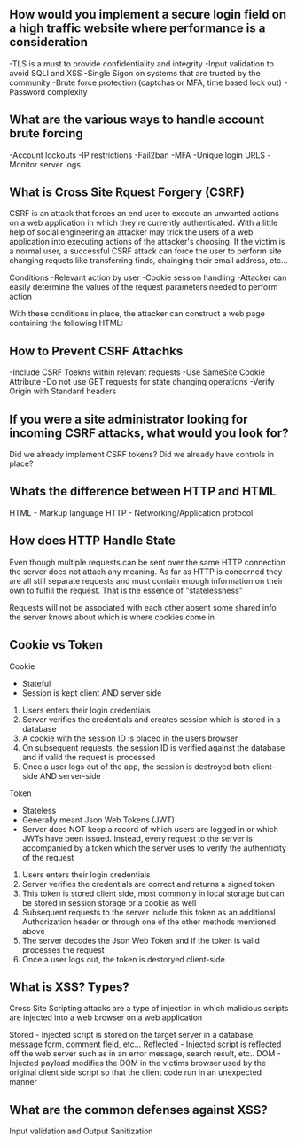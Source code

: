 ## How would you implement a secure login field on a high traffic website where performance is a consideration

-TLS is a must to provide confidentiality and integrity
-Input validation to avoid SQLI and XSS
-Single Sigon on systems that are trusted by the community
-Brute force protection (captchas or MFA, time based lock out)
-Password complexity

## What are the various ways to handle account brute forcing

-Account lockouts
-IP restrictions
-Fail2ban
-MFA
-Unique login URLS
-Monitor server logs

## What is Cross Site Rquest Forgery (CSRF)

CSRF is an attack that forces an end user to execute an unwanted actions on a web application in which they're currently authenticated.
With a little help of social engineering an attacker may trick the users of a web application into executing actions of the attacker's choosing. If the victim is a normal user, a successful CSRF attack can force the user to perform site changing requets like transferring finds, chainging their email address, etc...

Conditions
-Relevant action by user
-Cookie session handling
-Attacker can easily determine the values of the request parameters needed to perform action

With these conditions in place, the attacker can construct a web page containing the following HTML:

<html>
  <body>
    <form action="https://vulnerable-website.com/email/change" method="POST">
      <input type="hidden" name="email" value="pwned@evil-user.net" />
    </form>
    <script>
      document.forms[0].submit();
    </script>
  </body>
</html>

## How to Prevent CSRF Attachks

-Include CSRF Toekns within relevant requests
-Use SameSite Cookie Attribute
-Do not use GET requests for state changing operations
-Verify Origin with Standard headers

## If you were a site administrator looking for incoming CSRF attacks, what would you look for?

Did we already implement CSRF tokens?
Did we already have controls in place?

## Whats the difference between HTTP and HTML

HTML - Markup language
HTTP - Networking/Application protocol

## How does HTTP Handle State

Even though multiple requests can be sent over the same HTTP connection the server does not attach any meaning. As far as HTTP is concerned they are all still separate requests and must contain enough information on their own to fulfill the request. That is the essence of "statelessness"

Requests will not be associated with each other absent some shared info the server knows about which is where cookies come in

## Cookie vs Token

Cookie 
- Stateful 
- Session is kept client AND server side
1. Users enters their login credentials
2. Server verifies the credentials and creates session which is stored in a database
3. A cookie with the session ID is placed in the users browser
4. On subsequent requests, the session ID is verified against the database and if valid the request is processed
5. Once a user logs out of the app, the session is destroyed both client-side AND server-side


Token 
- Stateless
- Generally meant Json Web Tokens (JWT)
- Server does NOT keep a record of which users are logged in or which JWTs have been issued. Instead, every request to the server is accompanied by a token which the server uses to verify the authenticity of the request
1. Users enters their login credentials
2. Server verifies the credentials are correct and returns a signed token
3. This token is stored client side, most commonly in local storage but can be stored in session storage or a cookie as well
4. Subsequent requests to the server include this token as an additional Authorization header or through one of the other methods mentioned above
5. The server decodes the Json Web Token and if the token is valid processes the request
6. Once a user logs out, the token is destoryed client-side

## What is XSS? Types?

Cross Site Scripting attacks are a type of injection in which malicious scripts are injected into a web browser on a web application

Stored - Injected script is stored on the target server in a database, message form, comment field, etc...
Reflected - Injected script is reflected off the web server such as in an error message, search result, etc..
DOM - Injected payload modifies the DOM in the victims browser used by the original client side script so that the client code run in an unexpected manner

## What are the common defenses against XSS?

Input validation and Output Sanitization